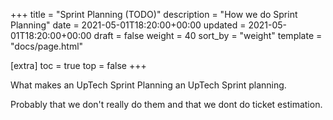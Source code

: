 +++
title = "Sprint Planning (TODO)"
description = "How we do Sprint Planning"
date = 2021-05-01T18:20:00+00:00
updated = 2021-05-01T18:20:00+00:00
draft = false
weight = 40
sort_by = "weight"
template = "docs/page.html"

[extra]
toc = true
top = false
+++

What makes an UpTech Sprint Planning an UpTech Sprint planning.

Probably that we don't really do them and that we dont do ticket estimation.
